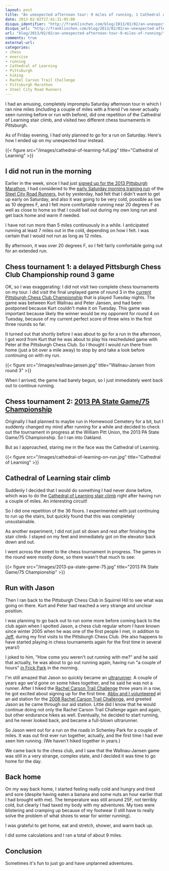```yaml
---
layout: post
title: "An unexpected afternoon tour: 9 miles of running, 1 Cathedral of Learning stair climb, 2 chess tournaments"
date: 2013-02-02T17:41:31-05:00
disqus_identifier: "http://franklinchen.com/blog/2013/02/02/an-unexpected-afternoon-tour-9-miles-of-running/"
disqus_url: "http://franklinchen.com/blog/2013/02/02/an-unexpected-afternoon-tour-9-miles-of-running/"
url: "blog/2013/02/02/an-unexpected-afternoon-tour-9-miles-of-running/"
comments: true
external-url: 
categories: 
- chess
- exercise
- running
- Cathedral of Learning
- Pittsburgh
- hiking
- Rachel Carson Trail Challenge
- Pittsburgh Marathon
- Steel City Road Runners
---
```

I had an amusing, completely impromptu Saturday afternoon tour in which I ran nine miles (including a couple of miles with a friend I've never actually seen running before or run with before), did one repetition of the Cathedral of Learning stair climb, and visited two different chess tournaments in Pittsburgh.

As of Friday evening, I had only planned to go for a run on Saturday. Here's how I ended up on my unexpected tour instead.

{{< figure src="/images/cathedral-of-learning-full.jpg" title="Cathedral of Learning" >}}

<!--more-->

## I did not run in the morning

Earlier in the week, since I had just [signed up for the 2013 Pittsburgh Marathon](/blog/2013/01/30/why-and-how-i-am-going-to-run-the-2013-pittsburgh-marathon/), I had considered to the [early Saturday morning training run](http://www.steelcityrrc.org/scrrcevents?eventId=582142&EventViewMode=2&CalendarViewType=1&SelectedDate=2/16/2013) of the [Steel City Road Runners](http://www.steelcityrrc.org/), but by yesterday, had felt that I didn't want to get up early on Saturday, and also it was going to be very cold, possible as low as 10 degrees F, and I felt more comfortable running near 20 degrees F as well as close to home so that I could bail out during my own long run and get back home and warm if needed.

I have not run more than 5 miles continuously in a while. I anticipated running at least 7 miles out in the cold, depending on how I felt. I was certain that I would not run as long as 12 miles.

By afternoon, it was over 20 degrees F, so I felt fairly comfortable going out for an extended run.

## Chess tournament 1: a delayed Pittsburgh Chess Club Championship round 3 game

OK, so I was exaggerating: I did not visit two complete chess tournaments on my tour. I did visit the final unplayed game of round 3 in the [current Pittsburgh Chess Club Championship](/blog/2013/02/04/pittsburgh-chess-club-championship-2013-round-3-attack-defense-and-sacrifices/) that is played Tuesday nights. The game was between Kurt Wallnau and Peter Jansen, and had been postponed because Kurt couldn't make it on Tuesday. This game was important because likely the winner would be my opponent for round 4 on Tuesday, because of my current perfect score of three wins in the first three rounds so far.

It turned out that shortly before I was about to go for a run in the afternoon, I got word from Kurt that he was about to play his rescheduled game with Peter at the Pittsburgh Chess Club. So I thought I would run there from home (just a bit over a mile away) to stop by and take a look before continuing on with my run.

{{< figure src="/images/wallnau-jansen.jpg" title="Wallnau-Jansen from round 3" >}}

When I arrived, the game had barely begun, so I just immediately went back out to continue running.

## Chess tournament 2: [2013 PA State Game/75 Championship](http://www.pitt.edu/~schach/ChessPA/wpastate.htm)

Originally I had planned to maybe run in Homewood Cemetery for a bit, but I suddenly changed my mind after running for a while and decided to check out the tournament in progress at the William Pitt Union, the 2013 PA State Game/75 Championship. So I ran into Oakland.

But as I approached, staring me in the face was the Cathedral of Learning.

{{< figure src="/images/cathedral-of-learning-on-run.jpg" title="Cathedral of Learning" >}}

## Cathedral of Learning stair climb

Suddenly I decided that I would do something I had never done before, which was to do the [Cathedral of Learning stair climb](/blog/2013/01/31/doing-an-unexpected-workout/) right after having run a couple of miles. An interesting circuit!

So I did one repetition of the 36 floors. I experimented with just continuing to run up the stairs, but quickly found that this was completely unsustainable.

As another experiment, I did not just sit down and rest after finishing the stair climb. I stayed on my feet and immediately got on the elevator back down and out.

I went across the street to the chess tournament in progress. The games in the round were mostly done, so there wasn't that much to see:

{{< figure src="/images/2013-pa-state-game-75.jpg" title="2013 PA State Game/75 Championship" >}}

## Run with Jason

Then I ran back to the Pittsburgh Chess Club in Squirrel Hill to see what was going on there. Kurt and Peter had reached a very strange and unclear position.

I was planning to go back out to run some more before coming back to the club again when I spotted Jason, a chess club regular whom I have known since winter 2005 when he was one of the first people I met, in addition to [Jeff](/blog/2012/12/18/round-6-of-pittsburgh-chess-club-tournament-playing-pragmatically/), during my first visits to the Pittsburgh Chess Club. (He also happens to have started playing in chess tournaments again for the first time in several years!)

I joked to him, "How come you weren't out running with me?" and he said that actually, he was about to go out running again, having run "a couple of hours" [in Frick Park](/blog/2013/01/27/how-to-gut-out-the-tough-workout/) in the morning.

I'm still amazed that Jason so quickly became an [ultrarunner](http://ultrasignup.com/results_participant.aspx?fname=Jason&lname=Maruccio&age=36). A couple of years ago we'd gone on some hikes together, and he said he was not a runner. After I hiked the [Rachel Carson Trail Challenge](http://www.rachelcarsontrails.org/rct/challenge) three years in a row, he got excited about signing up for the first time. [Abby and I volunteered](http://www.rachelcarsontrails.org/rct/challenge/rctc08/volunteers) at an aid station for the [2008 Rachel Carson Trail Challenge](http://www.rachelcarsontrails.org/rct/challenge/rctc08), and greeted Jason as he came through our aid station. Little did I know that he would continue doing not only the Rachel Carson Trail Challenge again and again, but other endurance hikes as well. Eventually, he decided to start running, and he never looked back, and became a full-blown ultrarunner.

So Jason went out for a run on the roads in Schenley Park for a couple of miles. It was out first ever run together, actually, and the first time I had ever seen him running. (We haven't hiked together in years.)

We came back to the chess club, and I saw that the Wallnau-Jansen game was still in a very strange, complex state, and I decided it was time to go home for the day.

## Back home

On my way back home, I started feeling really cold and hungry and tired and sore (despite having eaten a banana and some nuts an hour earlier that I had brought with me). The temperature was still around 25F, not terribly cold, but clearly I had taxed my body with my adventures. My toes were blistering and cramping up because of my footwear (I still have to really solve the problem of what shoes to wear for winter running).

I was grateful to get home, eat and stretch, shower, and warm back up.

I did some calculations and I ran a total of about 9 miles.

## Conclusion

Sometimes it's fun to just go and have unplanned adventures.
